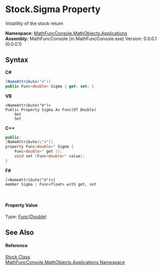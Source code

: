 # Stock.Sigma Property 
 

Volatility of the stock return

**Namespace:**&nbsp;<a href="d9e4b2f9-9258-2f31-ca55-43e6b838bbc3">MathFuncConsole.MathObjects.Applications</a><br />**Assembly:**&nbsp;MathFuncConsole (in MathFuncConsole.exe) Version: 0.0.0.1 (0.0.0.1)

## Syntax

**C#**<br />
``` C#
[NameAttribute("σ")]
public Func<double> Sigma { get; set; }
```

**VB**<br />
``` VB
<NameAttribute("σ")>
Public Property Sigma As Func(Of Double)
	Get
	Set
```

**C++**<br />
``` C++
public:
[NameAttribute(L"σ")]
property Func<double>^ Sigma {
	Func<double>^ get ();
	void set (Func<double>^ value);
}
```

**F#**<br />
``` F#
[<NameAttribute("σ")>]
member Sigma : Func<float> with get, set

```

<br />

#### Property Value
Type: <a href="http://msdn2.microsoft.com/en-us/library/bb534960" target="_blank">Func</a>(<a href="http://msdn2.microsoft.com/en-us/library/643eft0t" target="_blank">Double</a>)

## See Also


#### Reference
<a href="1df39166-cdbc-ea41-0f5d-56de5e09158b">Stock Class</a><br /><a href="d9e4b2f9-9258-2f31-ca55-43e6b838bbc3">MathFuncConsole.MathObjects.Applications Namespace</a><br />